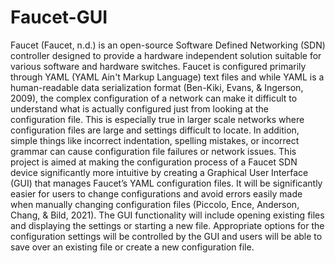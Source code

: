 # Faucet-GUI
Faucet (Faucet, n.d.) is an open-source Software Defined Networking (SDN) controller designed to provide a hardware independent solution suitable for various software and hardware switches. 
Faucet is configured primarily through YAML (YAML Ain't Markup Language) text files and while YAML is a human-readable data serialization format (Ben-Kiki, Evans, & Ingerson, 2009), the complex configuration of a network can make it difficult to understand what is actually configured just from looking at the configuration file. This is especially true in larger scale networks where configuration files are large and settings difficult to locate. In addition, simple things like incorrect indentation, spelling mistakes, or incorrect grammar can cause configuration file failures or network issues. 
This project is aimed at making the configuration process of a Faucet SDN device significantly more intuitive by creating a Graphical User Interface (GUI) that manages Faucet’s YAML configuration files. It will be significantly easier for users to change configurations and avoid errors easily made when manually changing configuration files (Piccolo, Ence, Anderson, Chang, & Bild, 2021). The GUI functionality will include opening existing files and displaying the settings or starting a new file. Appropriate options for the configuration settings will be controlled by the GUI and users will be able to save over an existing file or create a new configuration file. 
